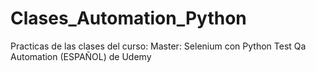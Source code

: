 # Clases_Automation_Python
Practicas de las clases del curso: Master: Selenium con Python Test Qa Automation (ESPAÑOL) de Udemy
